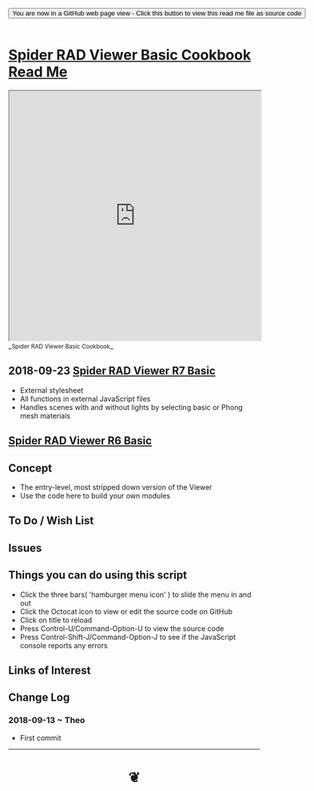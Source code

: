 
<span style=display:none; >[You are now in a GitHub source code view - click this link to view Read Me file as a web page]( https://www.ladybug.tools/spider-rad-viewer/#cookbook/rad-viewer-basic/README.md "View file as a web page." ) </span>

<div><input type=button class = "btn btn-secondary btn-sm" onclick=window.location.href="https://www.ladybug.tools/spider-rad-viewer/blob/master/cookbook/rad-viewer-basic/README.md"
value="You are now in a GitHub web page view - Click this button to view this read me file as source code" ></div>

<br>

# [Spider RAD Viewer Basic Cookbook Read Me]( #cookbook/rad-viewer-basic/README.md )


<iframe src=https://www.ladybug.tools/spider-rad-viewer/cookbook/rad-viewer-basic/r7/rad-viewer-basic.html width=100% height=500px >Iframes are not viewable in GitHub source code views</iframe>
_<small>Spider RAD Viewer Basic Cookbook</small>_


## 2018-09-23 [Spider RAD Viewer R7 Basic]( https://www.ladybug.tools/spider-rad-viewer/cookbook/rad-viewer-basic/r7/rad-viewer-basic.html )

* External stylesheet
* All functions in external JavaScript files
* Handles scenes with and without lights by selecting basic or Phong mesh materials


## [Spider RAD Viewer R6 Basic]( https://www.ladybug.tools/spider-rad-viewer/cookbook/rad-viewer-basic/r6/rad-viewer-basic.html )


## Concept

* The entry-level, most stripped down version of the Viewer
* Use the code here to build your own modules

## To Do / Wish List


## Issues


## Things you can do using this script

* Click the three bars( 'hamburger menu icon' ) to slide the menu in and out
* Click the Octocat icon to view or edit the source code on GitHub
* Click on title to reload
* Press Control-U/Command-Option-U to view the source code
* Press Control-Shift-J/Command-Option-J to see if the JavaScript console reports any errors


## Links of Interest


## Change Log

### 2018-09-13 ~ Theo

* First commit


***

# <center title="hello!" ><a href=javascript:window.scrollTo(0,0); style=text-decoration:none; > ❦ </a></center>

